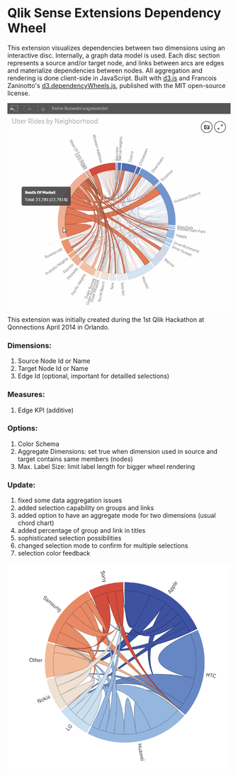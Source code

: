 Qlik Sense Extensions Dependency Wheel
======================================

This extension visualizes dependencies between two dimensions using an interactive disc. Internally, a graph data model is used. Each disc section represents a source and/or target node, and links between arcs are edges and materialize dependencies between nodes. All aggregation and rendering is done client-side in JavaScript. Built with <a href="https://github.com/mbostock/d3">d3.js</a> and Francois Zaninotto's <a href="http://fzaninotto.github.com/DependencyWheel">d3.dependencyWheels.js</a>, published with the MIT open-source license.

![Dependency Wheel example in Qlik Sense](DependencyWheel.gif)

This extension was initially created during the 1st Qlik Hackathon at Qonnections April 2014 in Orlando.

### Dimensions:
1. Source Node Id or Name
2. Target Node Id or Name
3. Edge Id (optional, important for detailled selections)

### Measures:
1. Edge KPI (additive)

### Options:
1. Color Schema
2. Aggregate Dimensions: set true when dimension used in source and target contains same members (nodes)
3. Max. Label Size: limit label length for bigger wheel rendering

### Update:

1. fixed some data aggregation issues
2. added selection capability on groups and links
3. added option to have an aggregate mode for two dimensions (usual chord chart)
4. added percentage of group and link in titles
5. sophisticated selection possibilities
6. changed selection mode to confirm for multiple selections
7. selection color feedback 

![Dependency Wheel aggregated in Qlik Sense](Aggregated.png)
